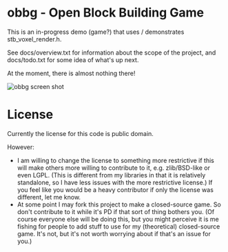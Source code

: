 # obbg - Open Block Building Game

This is an in-progress demo (game?) that uses / demonstrates
stb_voxel_render.h.

See docs/overview.txt for information about the scope
of the project, and docs/todo.txt for some idea of
what's up next.

At the moment, there is almost nothing there!

![obbg screen shot](http://nothings.org/remote/obbg_initial.jpg "obbg screen shot")

# License

Currently the license for this code is public domain.

However:
* I am willing to change the license to something
more restrictive if this will make others more willing
to contribute to it, e.g. zlib/BSD-like or even LGPL.
(This is different from my libraries in that it is
relatively standalone, so I have less issues with the
more restrictive license.) If you feel like you would
be a heavy contributor if only the license was different,
let me know.
* At some point I may fork this project to make a
closed-source game. So don't contribute to it while
it's PD if that sort of thing bothers you. (Of course
everyone else will be doing this, but you might perceive
it is me fishing for people to add stuff to use for my
(theoretical) closed-source game. It's not, but it's
not worth worrying about if that's an issue for you.)

